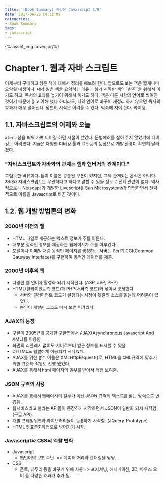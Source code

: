 ```yaml
---
title: '[Book Summary] 속깊은 Javascript 1/9'
date: 2017-06-26 14:32:05
categories:
- Book Summary
tags:
- javascript
---
```


{% asset_img cover.jpg%} 


# Chapter 1. 웹과 자바 스크립트
이제부터 구매하고 읽은 책에 대해서 정리를 해보려 한다. 앞으로도 보는 책은 짧게나마 요약할 예정이다. 내가 읽은 책을 요약하는 이유는 읽기 시작한 책의 "완독"을 위해서 이기도 하고, 독서의 효과를 높기이 위해서 이기도 하다. 책은 다른 사람의 언어로 씌여진 것이기 때문에 읽고 이해 했다 하더라도, 나의 언어로 바꾸어 재정리 하지 않으면 독서의 효과가 매우 떨어진다. 당연히 시작은 어려울 수 있다. 익숙해 져야 한다. 화이팅. 

## 1.1. 자바스크립트의 어제와 오늘
```alert``` 창을 띄워 가며 디버깅 하던 시절이 있었다. 문법에러를 잡아 주지 않았기에 디버깅도 어려웠다. 지금은 다양한 디버깅 툴과 IDE 등의 등장으로 개발 환경이 확연히 달라졌다.

### "자바스크립트와 자바와의 관계는 햄과 햄버거의 관계이다."
그럴듯한 비유이다. 둘의 이름은 공통된 부분이 있지만, 그닥 관계있는 음식은 아니다. 자바와 자바스크립트는 무관하다고 하다고 말할 수 있을 정도로 전혀 관련이 없다. 역사적으로는 Netscape가 개발한 Livescript를 Sun Microsystems가 협업하면서 전략적으로 이름을 Javascript로 바꾼 것이다. 

## 1.2. 웹 개발 방법론의 변화

### 2000년 이전의 웹
- HTML 파일로 제공하는 텍스트 정보가 주를 이룬다.
- 대부분 정적인 정보를 제공하는 웹페이지가 주를 이루었다.
- 포털이나 이메일 처럼 동적인 페이지를 생성하는 서버는 Perl과 CGI(Common Gateway Interface)를 구현하여 동적인 데이터를 제공.

### 2000년 이후의 웹
- 다양한 웹 언어가 활성화 되기 시작한다. (ASP, JSP, PHP)
- HTML(클라이언트측 코드)과 PHP(서버측 코드)와 섞어서 코딩했다.
    - 서버와 클라이언트 코드가 실행되는 시점이 헷갈려 소스를 읽는데 어려움이 있었다.
    - 본인이 개발한 소스도 다시 보면 어려웠다.

### AJAX의 등장
- 구글이 2005년에 공개한 구글맵에서 AJAX(Asynchronous Javascript And XML)를 이용함.
- 화면의 리플레시 없이도 서버로부터 받은 정보를 표시할 수 있음.
- DHTML도 활발하게 이용되기 시작했다.
- AJAX를 위한 함수 이름은 XMLHttpRequest()로, HTML을 XML규격에 맞추기 위한 표준화 작업도 진행 됐었다.
- AJAX를 통해서 html 페이지의 일부를 받아서 직접 보여줌.

### JSON 규격의 사용
- AJAX를 통해서 웹페이지의 일부가 아닌 JSON 규격의 텍스트를 받는 방식으로 변경됨. 
- 웹서비스라고 불리는 API들이 등장하기 시작하면서 JSON이 일반화 되시 시작함. (구글 API)
- 개발 프레임워크와 라이브러리들이 등장하기 시작함. (JQuery, Prototype)
- HTML 5 표준화작업으로 넘어가기 시작.

### Javascript와 CSS의 역할 변화
- Javascript
    - 웹언어의 보조 수단. => 데이터 처리와 렌더링을 담당.
- CSS
    - 폰트, 테두리 등을 바꾸기 위해 사용 => 포지셔닝, 애니메이션, 3D, 마우스 오버 등 다양한 효과가 추가 됨.
